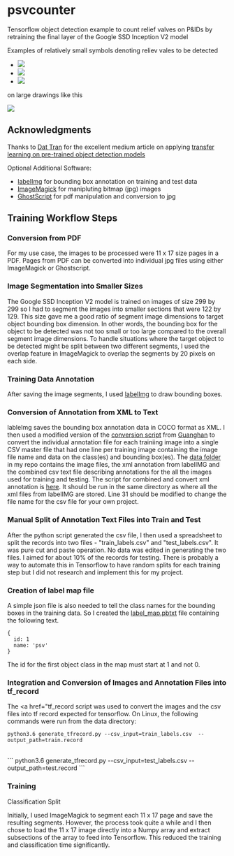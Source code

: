# psvcounter
Tensorflow object detection example to count relief valves on P&IDs by retraining the final layer of the Google SSD Inception V2 model

Examples of relatively small symbols denoting reliev vales  to be detected <br>
<ul>
<li><img src="https://github.com/siddiqaa/psvcounter/blob/master/presentation_materials/Images/page_10%40_1214.jpg"></li>
<li><img src="https://github.com/siddiqaa/psvcounter/blob/master/presentation_materials/Images/page_19@_157.jpg"></li>
<li><img src="https://github.com/siddiqaa/psvcounter/blob/master/presentation_materials/Images/page_7@_216.jpg"></li>
</ul>

on large drawings like this

<img src="http://ptgmedia.pearsoncmg.com/images/chap1_9780132618120/elementLinks/01fig07_alt.jpg"><br>

<h2>Acknowledgments</h2>

Thanks to <a href="https://github.com/datitran">Dat Tran</a> for the excellent medium article on applying <a href="https://medium.com/towards-data-science/how-to-train-your-own-object-detector-with-tensorflows-object-detector-api-bec72ecfe1d9">transfer learning on pre-trained object detection models</a>

Optional Additional Software:
<ul>

<li> <a href = "https://github.com/tzutalin/labelImg">labelImg</a> for bounding box annotation on training and test data</li>
<li> <a href = "http://www.imagemagick.org/script/index.php">ImageMagick</a> for manipluting bitmap (jpg) images</li>
<li> <a href = "https://www.ghostscript.com/">GhostScript</a> for pdf manipulation and conversion to jpg</li>

</ul>

<h2>Training Workflow Steps</h2>

<h3>Conversion from PDF</h3>

For my use case, the images to be processed were 11 x 17 size pages in a PDF. Pages from PDF can be converted into individual jpg files using either ImageMagick or Ghostscript.

<h3>Image Segmentation into Smaller Sizes</h3>

The Google SSD Inception V2 model is trained on images of size 299 by 299 so I had to segment the images into smaller sections that were 122 by 129. This size gave me a good ratio of segment image dimensions to target object bounding box dimension. In other words, the bounding box for the object to be detected was not too small or too large compared to the overall segment image dimensions. To handle situations where the target object to be detected might be split between two different segments, I used the overlap feature in ImageMagick to overlap the segments by 20 pixels on each side.

<h3>Training Data Annotation</h3>

After saving the image segments, I used <a href="https://github.com/tzutalin/labelImg">labelImg</a> to draw bounding boxes.

<h3>Conversion of Annotation from XML to Text</h3>

lableImg saves the bounding box annotation data in COCO format as XML. I then used a modified version of the <a href="https://github.com/Guanghan/darknet/blob/master/scripts/voc_label.py">conversion script</a> from <a href="https://github.com/Guanghan">Guanghan</a> to convert the individual annotation file for each trainiing image into a single CSV master file that had one line per training image containing the image file name and data on the class(es) and bounding box(es). The <a href="https://github.com/siddiqaa/psvcounter/tree/master/data">data folder</a> in my repo contains the image files, the xml annotation from labelIMG and the combined csv text file describing annotations for the all the images used for training and testing. The script for combined and convert xml annotation is <a href="https://github.com/siddiqaa/psvcounter/blob/master/data/xml_to_csv.py">here</a>. It should be run in the same directory as where all the xml files from labelIMG are stored. Line 31 should be modified to change the file name for the csv file for your own project.

<h3>Manual Split of Annotation Text Files into Train and Test</h3>

After the python script generated the csv file, I then used a spreadsheet to split the records into two files - "train_labels.csv" and "test_labels.csv". It was pure cut and paste operation. No data was edited in generating the two files. I aimed for about 10% of the records for testing. There is probably a way to automate this in Tensorflow to have random splits for each training step but I did not research and implement this for my project.

<h3>Creation of label map file</h3>

A simple json file is also needed to tell the class names for the bounding boxes in the training data. So I created the <a href="https://github.com/siddiqaa/psvcounter/blob/master/data/label_map.pbtxt">label_map.pbtxt</a> file containing the following text.<br>
```
{
  id: 1
  name: 'psv'
}
```
The id for the first object class in the map must start at 1 and not 0.

<h3>Integration and Conversion of Images and Annotation Files into tf_record</h3>

The <a href="tf_record script was used to convert the images and the csv files into tf record expected for tensorflow. On Linux, the following commands were run from the data directory: <br>
```
python3.6 generate_tfrecord.py --csv_input=train_labels.csv  --output_path=train.record
```
<br>
```
python3.6 generate_tfrecord.py --csv_input=test_labels.csv  --output_path=test.record
```

<h3>Training</h3>


Classification Split

Initially, I used ImageMagick to segment each 11 x 17 page and save the resulting segments. However, the process took quite a while and I then chose to load the 11 x 17 image directly into a Numpy array and extract subsections of the array to feed into Tensorflow. This reduced the training and classification time significantly.
